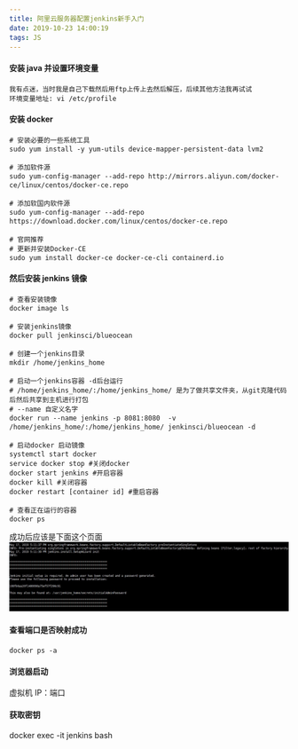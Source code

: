 ```yaml
---
title: 阿里云服务器配置jenkins新手入门
date: 2019-10-23 14:00:19
tags: JS
---
```


#### 安装 java 并设置环境变量

```
我有点迷，当时我是自己下载然后用ftp上传上去然后解压，后续其他方法我再试试
环境变量地址: vi /etc/profile
```

#### 安装 docker

```
# 安装必要的一些系统工具
sudo yum install -y yum-utils device-mapper-persistent-data lvm2

# 添加软件源
sudo yum-config-manager --add-repo http://mirrors.aliyun.com/docker-ce/linux/centos/docker-ce.repo

# 添加软国内软件源
sudo yum-config-manager --add-repo https://download.docker.com/linux/centos/docker-ce.repo

# 官网推荐
# 更新并安装Docker-CE
sudo yum install docker-ce docker-ce-cli containerd.io
```

#### 然后安装 jenkins 镜像

```
# 查看安装镜像
docker image ls

# 安装jenkins镜像
docker pull jenkinsci/blueocean

# 创建一个jenkins目录
mkdir /home/jenkins_home

# 启动一个jenkins容器 -d后台运行
# /home/jenkins_home/:/home/jenkins_home/ 是为了做共享文件夹，从git克隆代码后然后共享到主机进行打包
# --name 自定义名字
docker run --name jenkins -p 8081:8080  -v /home/jenkins_home/:/home/jenkins_home/ jenkinsci/blueocean -d

# 启动docker 启动镜像
systemctl start docker
service docker stop #关闭docker
docker start jenkins #开启容器
docker kill #关闭容器
docker restart [container id] #重启容器

# 查看正在运行的容器
docker ps
```

成功后应该是下面这个页面
![jenkins](jenkins/success.png)

#### 查看端口是否映射成功

`docker ps -a`

#### 浏览器启动

虚拟机 IP：端口

#### 获取密钥

docker exec -it jenkins bash
